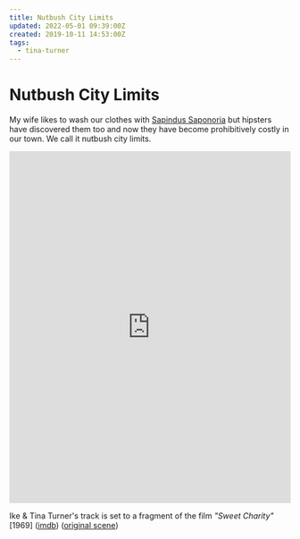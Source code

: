 ```yaml
---
title: Nutbush City Limits
updated: 2022-05-01 09:39:00Z
created: 2019-10-11 14:53:00Z
tags:
  - tina-turner
---
```


# Nutbush City Limits

My wife likes to wash our clothes with [Sapindus Saponoria](https://en.wikipedia.org/wiki/Sapindus_saponaria) but hipsters have discovered them too and now they have become prohibitively costly in our town. We call it nutbush city limits.

<iframe width="100%" height="630" src="https://www.youtube.com/embed/oNGnMQS8Xhg" frameborder="0" allow="accelerometer; autoplay; encrypted-media; gyroscope; picture-in-picture" allowfullscreen></iframe>

Ike & Tina Turner's track is set to a fragment of the film _"Sweet Charity"_ [1969] ([imdb](https://www.imdb.com/title/tt0065054/)) ([original scene](https://www.youtube.com/watch?v=rw_M-ai1I0k))
